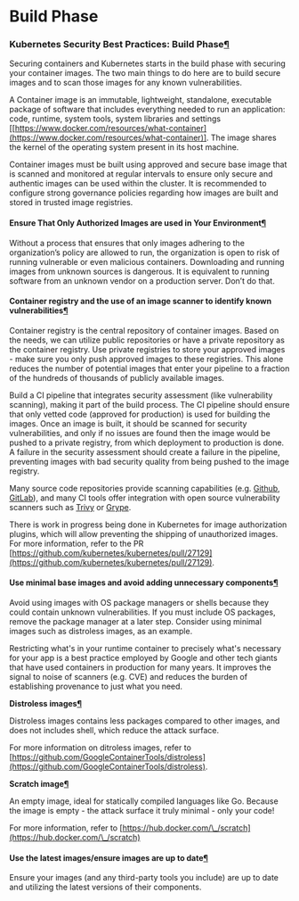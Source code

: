 # Build Phase

### Kubernetes Security Best Practices: Build Phase[¶](https://cheatsheetseries.owasp.org/cheatsheets/Kubernetes\_Security\_Cheat\_Sheet.html#kubernetes-security-best-practices-build-phase) <a href="#kubernetes-security-best-practices-build-phase" id="kubernetes-security-best-practices-build-phase"></a>

Securing containers and Kubernetes starts in the build phase with securing your container images. The two main things to do here are to build secure images and to scan those images for any known vulnerabilities.

A Container image is an immutable, lightweight, standalone, executable package of software that includes everything needed to run an application: code, runtime, system tools, system libraries and settings \[[https://www.docker.com/resources/what-container](https://www.docker.com/resources/what-container)]. The image shares the kernel of the operating system present in its host machine.

Container images must be built using approved and secure base image that is scanned and monitored at regular intervals to ensure only secure and authentic images can be used within the cluster. It is recommended to configure strong governance policies regarding how images are built and stored in trusted image registries.

#### Ensure That Only Authorized Images are used in Your Environment[¶](https://cheatsheetseries.owasp.org/cheatsheets/Kubernetes\_Security\_Cheat\_Sheet.html#ensure-that-only-authorized-images-are-used-in-your-environment) <a href="#ensure-that-only-authorized-images-are-used-in-your-environment" id="ensure-that-only-authorized-images-are-used-in-your-environment"></a>

Without a process that ensures that only images adhering to the organization’s policy are allowed to run, the organization is open to risk of running vulnerable or even malicious containers. Downloading and running images from unknown sources is dangerous. It is equivalent to running software from an unknown vendor on a production server. Don’t do that.

#### Container registry and the use of an image scanner to identify known vulnerabilities[¶](https://cheatsheetseries.owasp.org/cheatsheets/Kubernetes\_Security\_Cheat\_Sheet.html#container-registry-and-the-use-of-an-image-scanner-to-identify-known-vulnerabilities) <a href="#container-registry-and-the-use-of-an-image-scanner-to-identify-known-vulnerabilities" id="container-registry-and-the-use-of-an-image-scanner-to-identify-known-vulnerabilities"></a>

Container registry is the central repository of container images. Based on the needs, we can utilize public repositories or have a private repository as the container registry. Use private registries to store your approved images - make sure you only push approved images to these registries. This alone reduces the number of potential images that enter your pipeline to a fraction of the hundreds of thousands of publicly available images.

Build a CI pipeline that integrates security assessment (like vulnerability scanning), making it part of the build process. The CI pipeline should ensure that only vetted code (approved for production) is used for building the images. Once an image is built, it should be scanned for security vulnerabilities, and only if no issues are found then the image would be pushed to a private registry, from which deployment to production is done. A failure in the security assessment should create a failure in the pipeline, preventing images with bad security quality from being pushed to the image registry.

Many source code repositories provide scanning capabilities (e.g. [Github](https://docs.github.com/en/code-security/supply-chain-security), [GitLab](https://docs.gitlab.com/ee/user/application\_security/container\_scanning/index.html)), and many CI tools offer integration with open source vulnerability scanners such as [Trivy](https://github.com/aquasecurity/trivy) or [Grype](https://github.com/anchore/grype).

There is work in progress being done in Kubernetes for image authorization plugins, which will allow preventing the shipping of unauthorized images. For more information, refer to the PR [https://github.com/kubernetes/kubernetes/pull/27129](https://github.com/kubernetes/kubernetes/pull/27129).

#### Use minimal base images and avoid adding unnecessary components[¶](https://cheatsheetseries.owasp.org/cheatsheets/Kubernetes\_Security\_Cheat\_Sheet.html#use-minimal-base-images-and-avoid-adding-unnecessary-components) <a href="#use-minimal-base-images-and-avoid-adding-unnecessary-components" id="use-minimal-base-images-and-avoid-adding-unnecessary-components"></a>

Avoid using images with OS package managers or shells because they could contain unknown vulnerabilities. If you must include OS packages, remove the package manager at a later step. Consider using minimal images such as distroless images, as an example.

Restricting what's in your runtime container to precisely what's necessary for your app is a best practice employed by Google and other tech giants that have used containers in production for many years. It improves the signal to noise of scanners (e.g. CVE) and reduces the burden of establishing provenance to just what you need.

**Distroless images**[**¶**](https://cheatsheetseries.owasp.org/cheatsheets/Kubernetes\_Security\_Cheat\_Sheet.html#distroless-images)

Distroless images contains less packages compared to other images, and does not includes shell, which reduce the attack surface.

For more information on ditroless images, refer to [https://github.com/GoogleContainerTools/distroless](https://github.com/GoogleContainerTools/distroless).

**Scratch image**[**¶**](https://cheatsheetseries.owasp.org/cheatsheets/Kubernetes\_Security\_Cheat\_Sheet.html#scratch-image)

An empty image, ideal for statically compiled languages like Go. Because the image is empty - the attack surface it truly minimal - only your code!

For more information, refer to [https://hub.docker.com/\_/scratch](https://hub.docker.com/\_/scratch)

#### Use the latest images/ensure images are up to date[¶](https://cheatsheetseries.owasp.org/cheatsheets/Kubernetes\_Security\_Cheat\_Sheet.html#use-the-latest-imagesensure-images-are-up-to-date) <a href="#use-the-latest-imagesensure-images-are-up-to-date" id="use-the-latest-imagesensure-images-are-up-to-date"></a>

Ensure your images (and any third-party tools you include) are up to date and utilizing the latest versions of their components.
